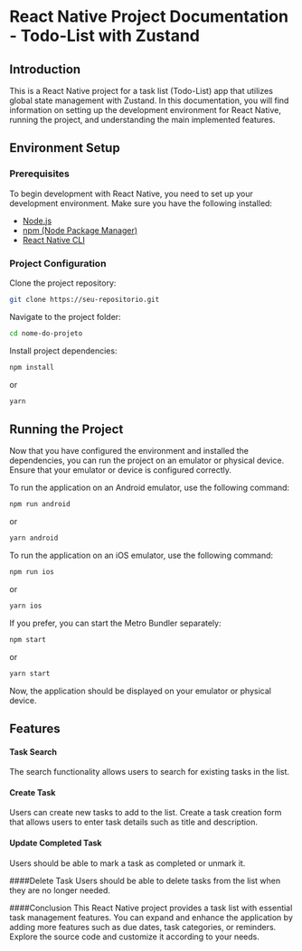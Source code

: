 # React Native Project Documentation - Todo-List with Zustand

## Introduction
This is a React Native project for a task list (Todo-List) app that utilizes global state management with Zustand. In this documentation, you will find information on setting up the development environment for React Native, running the project, and understanding the main implemented features.

## Environment Setup
### Prerequisites
To begin development with React Native, you need to set up your development environment. Make sure you have the following installed:

- [Node.js](https://nodejs.org/en)
- [npm (Node Package Manager)](https://www.npmjs.com/)
- [React Native CLI](https://reactnative.dev/docs/environment-setup)

### Project Configuration
Clone the project repository:

```bash
git clone https://seu-repositorio.git
```


Navigate to the project folder:

```bash
cd nome-do-projeto
```

Install project dependencies:

```bash
npm install
```

or

```bash
yarn
```

## Running the Project
Now that you have configured the environment and installed the dependencies, you can run the project on an emulator or physical device. Ensure that your emulator or device is configured correctly.

To run the application on an Android emulator, use the following command:

```bash
npm run android
```

or 

```bash
yarn android
```

To run the application on an iOS emulator, use the following command:

```bash
npm run ios
```
or
```bash
yarn ios
```

If you prefer, you can start the Metro Bundler separately:

```bash
npm start
```
or

```bash
yarn start
```

Now, the application should be displayed on your emulator or physical device.

## Features
#### Task Search
The search functionality allows users to search for existing tasks in the list.

#### Create Task
Users can create new tasks to add to the list. Create a task creation form that allows users to enter task details such as title and description.

#### Update Completed Task
Users should be able to mark a task as completed or unmark it.

####Delete Task
Users should be able to delete tasks from the list when they are no longer needed.

####Conclusion
This React Native project provides a task list with essential task management features. You can expand and enhance the application by adding more features such as due dates, task categories, or reminders. Explore the source code and customize it according to your needs.
